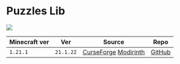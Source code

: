 # Puzzles Lib

![](https://i.imgur.com/4htIK3r.png)

| Minecraft ver | Ver       | Source                                                                                                                   | Repo                                          |
| ------------- | --------- | ------------------------------------------------------------------------------------------------------------------------ | --------------------------------------------- |
| `1.21.1`      | `21.1.22` | [CurseForge](https://www.curseforge.com/minecraft/mc-mods/puzzles-lib) [Modirinth](https://modrinth.com/mod/puzzles-lib) | [GitHub](https://github.com/Fuzss/puzzleslib) |
